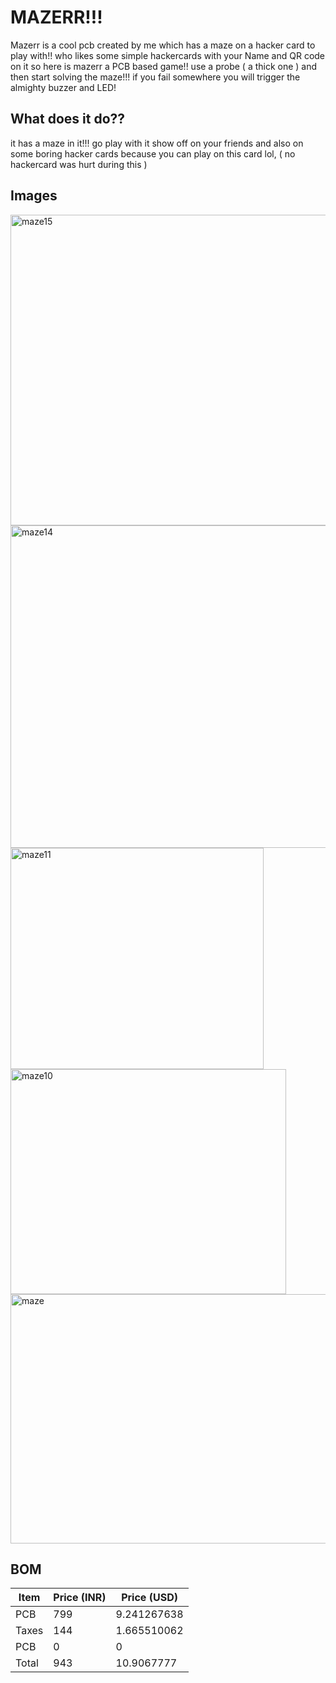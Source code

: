 # MAZERR!!!
Mazerr is a cool pcb created by me which has a maze on a hacker card to play with!! who likes some simple hackercards with your Name and QR code on it so here is mazerr a PCB based game!! use a probe ( a thick one ) and then start solving the maze!!! if you fail somewhere you will trigger the almighty buzzer and LED!

## What does it do??
it has a maze in it!!! go play with it show off on your friends and also on some boring hacker cards because you can play on this card lol, ( no hackercard was hurt during this )

## Images
<img width="633" height="497" alt="maze15" src="https://github.com/user-attachments/assets/4d1b6974-71df-44aa-bcf4-8f4f68c3a4af" />
<img width="614" height="516" alt="maze14" src="https://github.com/user-attachments/assets/fc261091-7c66-459d-abe9-1ce5bca761e0" />

<img width="405" height="354" alt="maze11" src="https://github.com/user-attachments/assets/fc3325cb-7212-4fb7-9971-1eb623d64fa9" />
<img width="441" height="360" alt="maze10" src="https://github.com/user-attachments/assets/30ae84a8-06e3-47e0-83f1-5d06d83e9d57" />
<img width="607" height="399" alt="maze" src="https://github.com/user-attachments/assets/70118038-137e-440c-96ba-495886f57846" />

## BOM
| **Item**              | **Price (INR)** | **Price (USD)** | 
|-----------------------|-----------------|------------------|
| PCB                  | 799            |  9.241267638          |
| Taxes                  | 144            |  1.665510062         | 
| PCB                  | 0            |  0          | 
| Total                  | 943            |  10.9067777         | 

